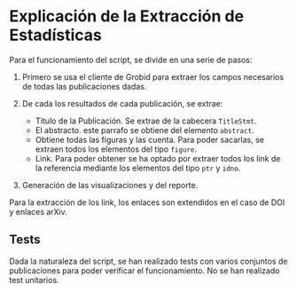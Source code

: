 # Explicación de la Extracción de Estadísticas

Para el funcionamiento del script, se divide en una serie de pasos:
1. Primero se usa el cliente de Grobid para extraer los campos necesarios de todas las publicaciones dadas.
2. De cada los resultados de cada publicación, se extrae:
    - Titulo de la Publicación. Se extrae de la cabecera `TitleStmt`.
    - El abstracto. este parrafo se obtiene del elemento `abstract`. 
    - Obtiene todas las figuras y las cuenta. Para poder sacarlas, se extraen todos los 
    elementos del tipo `figure`.
    - Link. Para poder obtener se ha optado por extraer todos los link de la referencia mediante
    los elementos del tipo `ptr` y `idno`. 

3. Generación de las visualizaciones y del reporte.

Para la extracción de los link, los enlaces son extendidos en el caso de DOI y enlaces arXiv.

## Tests
Dada la naturaleza del script, se han realizado tests con varios conjuntos de publicaciones para poder verificar el funcionamiento. 
No se han realizado test unitarios.
